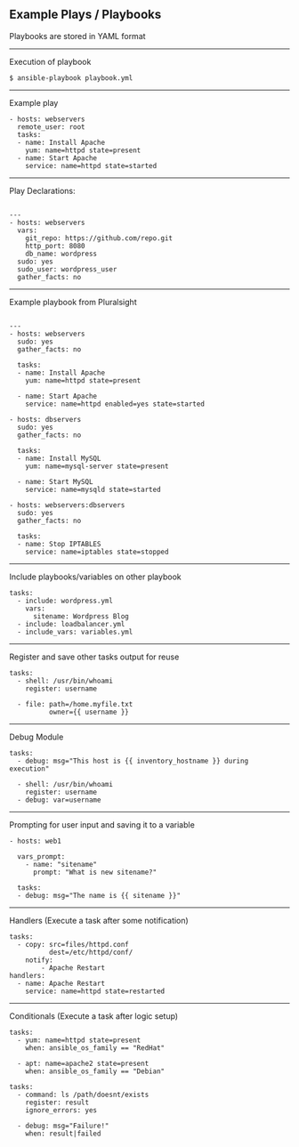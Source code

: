 <h2>Example Plays / Playbooks</h2>

Playbooks are stored in YAML format

---

Execution of playbook

`$ ansible-playbook playbook.yml`

---

Example play

```
- hosts: webservers
  remote_user: root
  tasks:
  - name: Install Apache
    yum: name=httpd state=present
  - name: Start Apache
    service: name=httpd state=started
```
---

Play Declarations:

```

---
- hosts: webservers
  vars:
    git_repo: https://github.com/repo.git
    http_port: 8080
    db_name: wordpress
  sudo: yes
  sudo_user: wordpress_user
  gather_facts: no
```

---

Example playbook from Pluralsight

```

---
- hosts: webservers
  sudo: yes
  gather_facts: no

  tasks:
  - name: Install Apache
    yum: name=httpd state=present

  - name: Start Apache
    service: name=httpd enabled=yes state=started

- hosts: dbservers
  sudo: yes
  gather_facts: no

  tasks:
  - name: Install MySQL
    yum: name=mysql-server state=present

  - name: Start MySQL
    service: name=mysqld state=started

- hosts: webservers:dbservers
  sudo: yes
  gather_facts: no

  tasks:
  - name: Stop IPTABLES
    service: name=iptables state=stopped
```

---

Include playbooks/variables on other playbook

```
tasks:
  - include: wordpress.yml
    vars: 
      sitename: Wordpress Blog
  - include: loadbalancer.yml
  - include_vars: variables.yml
```

---

Register and save other tasks output for reuse

```
tasks:
  - shell: /usr/bin/whoami
    register: username
    
  - file: path=/home.myfile.txt
          owner={{ username }}
```

---

Debug Module

```
tasks:
  - debug: msg="This host is {{ inventory_hostname }} during execution"
  
  - shell: /usr/bin/whoami
    register: username
  - debug: var=username
```

---

Prompting for user input and saving it to a variable

```
- hosts: web1

  vars_prompt:
    - name: "sitename"
      prompt: "What is new sitename?"
      
  tasks:
  - debug: msg="The name is {{ sitename }}"
```

---

Handlers (Execute a task after some notification)

```
tasks:
  - copy: src=files/httpd.conf
          dest=/etc/httpd/conf/
    notify:
        - Apache Restart
handlers:
  - name: Apache Restart
    service: name=httpd state=restarted
```

---

Conditionals (Execute a task after logic setup)

```
tasks:
  - yum: name=httpd state=present
    when: ansible_os_family == "RedHat"
    
  - apt: name=apache2 state=present
    when: ansible_os_family == "Debian"
```

```
tasks:
  - command: ls /path/doesnt/exists
    register: result
    ignore_errors: yes
    
  - debug: msg="Failure!"
    when: result|failed
```
